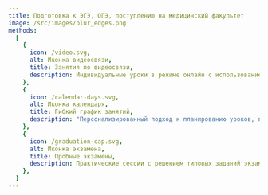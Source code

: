 ```yaml
---
title: Подготовка к ЭГЭ, ОГЭ, поступлению на медицинский факультет
image: /src/images/blur_edges.png
methods:
  [
    {
      icon: /video.svg,
      alt: Иконка видеосвязи,
      title: Занятия по видеосвязи,
      description: Индивидуальные уроки в режиме онлайн с использованием современных технологий видеосвязи для эффективного обучения,
    },
    {
      icon: /calendar-days.svg,
      alt: Иконка календаря,
      title: Гибкий график занятий,
      description: "Персонализированный подход к планированию уроков, позволяющий ученикам выбирать удобное время для занятий",
    },
    {
      icon: /graduation-cap.svg,
      alt: Иконка экзамена,
      title: Пробные экзамены,
      description: Практические сессии с решением типовых заданий экзаменов для повышения уверенности и подготовки к настоящим испытаниям,
    },
  ]
---
```

